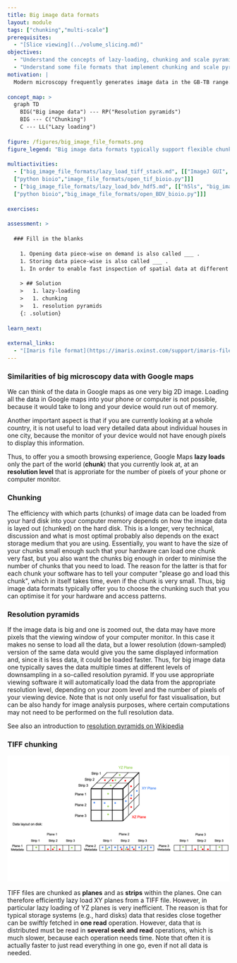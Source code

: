 ```yaml
---
title: Big image data formats
layout: module
tags: ["chunking","multi-scale"]
prerequisites:
  - "[Slice viewing](../volume_slicing.md)"
objectives:
  - "Understand the concepts of lazy-loading, chunking and scale pyramids"
  - "Understand some file formats that implement chunking and scale pyramids"
motivation: |
  Modern microscopy frequently generates image data in the GB-TB range. Such data cannot be naively opened. First, the data may not fit into the working memory (RAM) of your computer. Second, it would take a lot of time to load the data into the memory. Thus, it is important to know about dedicated concepts and implemenations that enable swift interaction with such big image data.

concept_map: >
  graph TD
    BIG("Big image data") --- RP("Resolution pyramids")
    BIG --- C("Chunking")
    C --- LL("Lazy loading")

figure: /figures/big_image_file_formats.png
figure_legend: "Big image data formats typically support flexible chunking of data and resolution pyramids. Chunking enables efficient loading of image subregions. Resolution pyramids prevent loading useless details when being zoomed out."

multiactivities:
  - ["big_image_file_formats/lazy_load_tiff_stack.md", [["ImageJ GUI", "big_image_file_formats/lazy_load_tiff_stack_imagej_gui.md"],
  ["python bioio","image_file_formats/open_tif_bioio.py"]]]
  - ["big_image_file_formats/lazy_load_bdv_hdf5.md", [["h5ls", "big_image_file_formats/lazy_load_bdv_hdf5_h5ls.md"], ["ImageJ GUI BigDataViewer & Bio-Formats", "big_image_file_formats/lazy_load_bdv_hdf5_imagej_bdv.md"],
  ["python bioio","big_image_file_formats/open_BDV_bioio.py"]]]

exercises:

assessment: >

  ### Fill in the blanks

    1. Opening data piece-wise on demand is also called ___ .
    1. Storing data piece-wise is also called ___ .
    1. In order to enable fast inspection of spatial data at different scales (like on Google maps) one can use ___ .

    > ## Solution
    >   1. lazy-loading
    >   1. chunking
    >   1. resolution pyramids
    {: .solution}

learn_next:

external_links:
  - "[Imaris file format](https://imaris.oxinst.com/support/imaris-file-format)"
---
```


### Similarities of big microscopy data with Google maps

We can think of the data in Google maps as one very big 2D image. Loading all the data in Google maps into your phone or computer is not possible, because it would take to long and your device would run out of memory. 

Another important aspect is that if you are currently looking at a whole country, it is not useful to load very detailed data about individual houses in one city, because the monitor of your device would not have enough pixels to display this information.

Thus, to offer you a smooth browsing experience, Google Maps **lazy loads** only the part of the world (**chunk**) that you currently look at, at an **resolution level** that is approriate for the number of pixels of your phone or computer monitor.

### Chunking

The efficiency with which parts (chunks) of image data can be loaded from your hard disk into your computer memory depends on how the image data is layed out (chunked) on the hard disk. This is a longer, very technical, discussion and what is most optimal probably also depends on the exact storage medium that you are using. Essentially, you want to have the size of your chunks small enough such that your hardware can load one chunk very fast, but you also want the chunks big enough in order to minimise the number of chunks that you need to load. The reason for the latter is that for each chunk your software has to tell your computer "please go and load this chunk", which in itself takes time, even if the chunk is very small. Thus, big image data formats typically offer you to choose the chunking such that you can optimise it for your hardware and access patterns.

### Resolution pyramids

If the image data is big and one is zoomed out, the data may have more pixels that the viewing window of your computer monitor. In this case it makes no sense to load all the data, but a lower resolution (down-sampled) version of the same data would give you the same displayed information and, since it is less data, it could be loaded  faster. Thus, for big image data one typically saves the data multiple times at different levels of downsampling in a so-called resolution pyramid. If you use appropriate viewing software it will automatically load the data from the appropriate resolution level, depending on your zoom level and the number of pixels of your viewing device. Note that is not only useful for fast visualisation, but can be also handy for image analysis purposes, where certain computations may not need to be performed on the full resolution data.

See also an introduction to [resolution pyramids on Wikipedia](https://en.wikipedia.org/wiki/Pyramid_%28image_processing%29)


### TIFF chunking

![Lazy load from 3D TIFF](../figures/tiff_chunking.png)

TIFF files are chunked as **planes** and as **strips** within the planes.
One can therefore efficiently lazy load XY planes from a TIFF file. However, in particular lazy loading of YZ planes is very inefficient. The reason is that for typical storage systems (e.g., hard disks) data that resides close together can be swiftly fetched in **one read** operation. However, data that is distributed must be read in **several  seek and read** operations, which is much slower, because each operation needs time. Note that often it is actually faster to just read everything in one go, even if not all data is needed.



